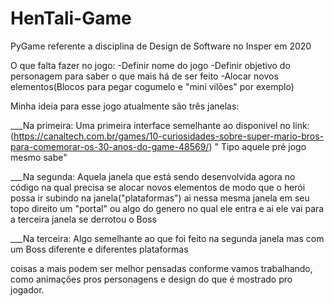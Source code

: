 # HenTali-Game
PyGame referente a disciplina de Design de Software no Insper em 2020

O que falta fazer no jogo:
-Definir nome do jogo
-Definir objetivo do personagem para saber o que mais há de ser feito
-Alocar novos elementos(Blocos para pegar cogumelo e "mini vilões" por exemplo)

Minha ideia para esse jogo atualmente são três janelas:

___Na primeira:
Uma primeira interface semelhante ao disponivel no link:
(https://canaltech.com.br/games/10-curiosidades-sobre-super-mario-bros-para-comemorar-os-30-anos-do-game-48569/)
" Tipo aquele pré jogo mesmo sabe"

___Na segunda:
Aquela janela que está sendo desenvolvida agora no código na qual precisa se alocar novos elementos de modo que o herói possa ir subindo na janela("plataformas")
ai nessa mesma janela em seu topo direito um "portal" ou algo do genero no qual ele entra e ai ele vai para a terceira janela se derrotou o Boss

___Na terceira:
Algo semelhante ao que foi feito na segunda janela mas com um Boss diferente e diferentes plataformas

coisas a mais podem ser melhor pensadas conforme vamos trabalhando, como animações pros personagens e design do que é mostrado pro jogador.
